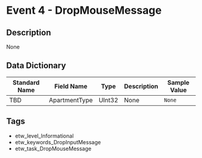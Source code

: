 # Event 4 - DropMouseMessage

## Description
None

## Data Dictionary
|Standard Name|Field Name|Type|Description|Sample Value|
|---|---|---|---|---|
|TBD|ApartmentType|UInt32|None|`None`|

## Tags
* etw_level_Informational
* etw_keywords_DropInputMessage
* etw_task_DropMouseMessage